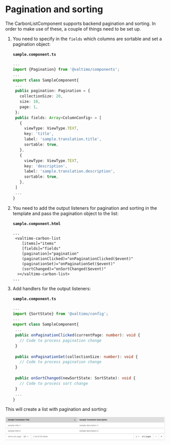 # Pagination and sorting

The CarbonListComponent supports backend pagination and sorting. In order to make use of these, a couple of things need to be set up.

1.  You need to specify in the `fields` which columns are sortable and set a pagination object:

    **`sample.component.ts`**

    ```typescript
    ...
    import {Pagination} from '@valtimo/components';
    ...
    export class SampleComponent{
     ...
     public pagination: Pagination = {
       collectionSize: 20,
       size: 10,
       page: 1,
     };
     public fields: Array<ColumnConfig> = [
       {
         viewType: ViewType.TEXT,
         key: 'title',
         label: 'sample.translation.title',
         sortable: true,
       },
       {
         viewType: ViewType.TEXT,
         key: 'description',
         label: 'sample.translation.description',
         sortable: true,
       },
     ]
     ...
    }
    ```
2.  You need to add the output listeners for pagination and sorting in the template and pass the pagination object to the list:

    **`sample.component.html`**

    ```angular2html
    ...
     <valtimo-carbon-list
        [items]="items"
        [fields]="fields"
        [pagination]="pagination"
        (paginationClicked)="onPaginationClicked($event)"
        (paginationSet)="onPaginationSet($event)"
        (sortChanged)="onSortChanged($event)"
      ></valtimo-carbon-list>
    ...
    ```
3.  Add handlers for the output listeners:

    **`sample.component.ts`**

    ```typescript
    ...
    import {SortState} from '@valtimo/config';
    ...
    export class SampleComponent{
     ...
     public onPaginationClicked(currentPage: number): void {
       // Code to process pagination change
     }

     public onPaginationSet(collectionSize: number): void {
       // Code to process pagination change
     }

     public onSortChanged(newSortState: SortState): void {
       // Code to process sort change
     }
     ...
    }
    ```

This will create a list with pagination and sorting:

![list-with-pagination-sorting.png](../../../reference/user-interface/components/valtimo-carbon-list/img/list-with-pagination-sorting.png)
